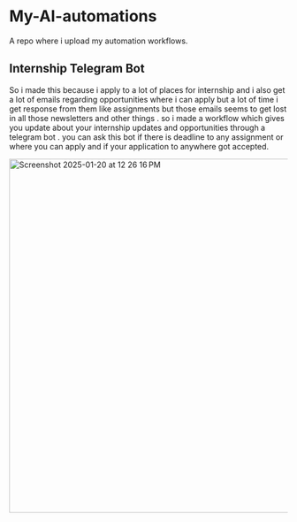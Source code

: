# My-AI-automations
A repo where i upload my automation workflows.

## Internship Telegram Bot

So i made this because i apply to a lot of places for internship and i also get a lot of emails regarding opportunities where i can apply but a lot of time i get response from them like assignments but those emails seems to get lost in all those newsletters and other things . so i made a workflow which gives you update about your internship updates and opportunities
through a telegram bot . you can ask this bot if there is deadline to any assignment or where you can apply and if your application to anywhere got accepted.

<img width="640" alt="Screenshot 2025-01-20 at 12 26 16 PM" src="https://github.com/user-attachments/assets/9902c768-5300-4957-a3de-fbbea2c5d370" />

